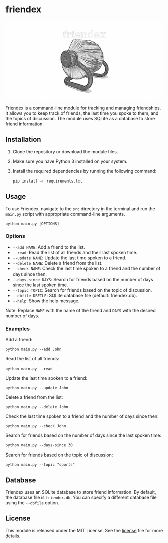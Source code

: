 # friendex

![image](/friendex_logo.png)

Friendex is a command-line module for tracking and managing friendships. It allows you to keep track of friends, the last time you spoke to them, and the topics of discussion. The module uses SQLite as a database to store friend information.

## Installation

1. Clone the repository or download the module files.
2. Make sure you have Python 3 installed on your system.
3. Install the required dependencies by running the following command:
   
   ```
   pip install -r requirements.txt
   ```

## Usage

To use Friendex, navigate to the `src` directory in the terminal and run the `main.py` script with appropriate command-line arguments.

```
python main.py [OPTIONS]
```

### Options

- `--add NAME`: Add a friend to the list.
- `--read`: Read the list of all friends and their last spoken time.
- `--update NAME`: Update the last time spoken to a friend.
- `--delete NAME`: Delete a friend from the list.
- `--check NAME`: Check the last time spoken to a friend and the number of days since then.
- `--days-since DAYS`: Search for friends based on the number of days since the last spoken time.
- `--topic TOPIC`: Search for friends based on the topic of discussion.
- `--dbfile DBFILE`: SQLite database file (default: friendex.db).
- `--help`: Show the help message.

Note: Replace `NAME` with the name of the friend and `DAYS` with the desired number of days.

### Examples

Add a friend:
```
python main.py --add John
```

Read the list of all friends:
```
python main.py --read
```

Update the last time spoken to a friend:
```
python main.py --update John
```

Delete a friend from the list:
```
python main.py --delete John
```

Check the last time spoken to a friend and the number of days since then:
```
python main.py --check John
```

Search for friends based on the number of days since the last spoken time:
```
python main.py --days-since 30
```

Search for friends based on the topic of discussion:
```
python main.py --topic "sports"
```

## Database

Friendex uses an SQLite database to store friend information. By default, the database file is `friendex.db`. You can specify a different database file using the `--dbfile` option.

## License

This module is released under the MIT License. See the [license](license.txt) file for more details.
